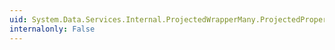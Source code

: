 ```yaml
---
uid: System.Data.Services.Internal.ProjectedWrapperMany.ProjectedProperty3
internalonly: False
---
```

